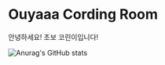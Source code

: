 # Ouyaaa Cording Room
안녕하세요! 초보 코린이입니다!<br>

![Anurag's GitHub stats](https://github-readme-stats.vercel.app/api?username=ouyaaa&show_icons=true&theme=radical)

